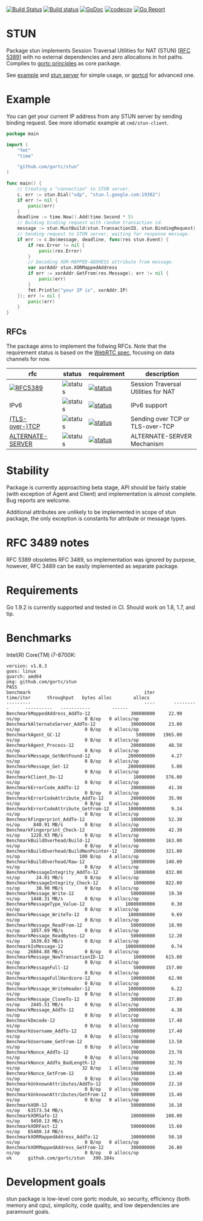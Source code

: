 [![Build Status](https://travis-ci.com/gortc/stun.svg)](https://travis-ci.com/gortc/stun)
[![Build status](https://ci.appveyor.com/api/projects/status/fw3drn3k52mf5ghw/branch/master?svg=true)](https://ci.appveyor.com/project/ernado/stun-j08g0/branch/master)
[![GoDoc](https://godoc.org/github.com/gortc/stun?status.svg)](http://godoc.org/github.com/gortc/stun)
[![codecov](https://codecov.io/gh/gortc/stun/branch/master/graph/badge.svg)](https://codecov.io/gh/gortc/stun)
[![Go Report](https://goreportcard.com/badge/github.com/gortc/stun?camo=retarded)](http://goreportcard.com/report/gortc/stun)

# STUN
Package stun implements Session Traversal Utilities for NAT (STUN) [[RFC 5389](https://tools.ietf.org/html/rfc5389)]
with no external dependencies and zero allocations in hot paths.
Complies to [gortc principles](https://gortc.io/#principles) as core package.

See [example](https://godoc.org/github.com/gortc/stun#example-Message) and [stun server](https://github.com/gortc/stund) for simple usage,
or [gortcd](https://github.com/gortc/gortcd) for advanced one.

# Example
You can get your current IP address from any STUN server by sending
binding request. See more idiomatic example at `cmd/stun-client`.
```go
package main

import (
	"fmt"
	"time"

	"github.com/gortc/stun"
)

func main() {
	// Creating a "connection" to STUN server.
	c, err := stun.Dial("udp", "stun.l.google.com:19302")
	if err != nil {
		panic(err)
	}
	deadline := time.Now().Add(time.Second * 5)
	// Bulding binding request with random transaction id.
	message := stun.MustBuild(stun.TransactionID, stun.BindingRequest)
	// Sending request to STUN server, waiting for response message.
	if err := c.Do(message, deadline, func(res stun.Event) {
		if res.Error != nil {
			panic(res.Error)
		}
		// Decoding XOR-MAPPED-ADDRESS attribute from message.
		var xorAddr stun.XORMappedAddress
		if err := xorAddr.GetFrom(res.Message); err != nil {
			panic(err)
		}
		fmt.Println("your IP is", xorAddr.IP)
	}); err != nil {
		panic(err)
	}
}
```

## RFCs

The package aims to implement the follwing RFCs. Note that the requirement status is based on the [WebRTC spec](https://tools.ietf.org/html/draft-ietf-rtcweb-overview), focusing on data channels for now.

rfc | status | requirement | description
----|--------|-------------|----
[![RFC5389](https://img.shields.io/badge/RFC-5389-blue.svg)](https://tools.ietf.org/html/rfc5389) | ![status](https://img.shields.io/badge/status-beta-green.svg) | [![status](https://img.shields.io/badge/requirement-MUST-green.svg)](https://tools.ietf.org/html/rfc2119) | Session Traversal Utilities for NAT
IPv6 | ![status](https://img.shields.io/badge/status-research-orange.svg) | [![status](https://img.shields.io/badge/requirement-MUST-green.svg)](https://tools.ietf.org/html/rfc2119) | IPv6 support
[(TLS-over-)TCP](https://tools.ietf.org/html/rfc5389#section-7.2.2) | ![status](https://img.shields.io/badge/status-research-orange.svg) | [![status](https://img.shields.io/badge/requirement-MUST-green.svg)](https://tools.ietf.org/html/rfc2119) | Sending over TCP or TLS-over-TCP
[ALTERNATE-SERVER](https://tools.ietf.org/html/rfc5389#section-11) | ![status](https://img.shields.io/badge/status-dev-blue.svg) | [![status](https://img.shields.io/badge/requirement-MUST-green.svg)](https://tools.ietf.org/html/rfc2119) | ALTERNATE-SERVER Mechanism


# Stability
Package is currently approaching beta stage, API should be fairly stable
(with exception of Agent and Client) and implementation is almost complete.
Bug reports are welcome.

Additional attributes are unlikely to be implemented in scope of stun package,
the only exception is constants for attribute or message types.

# RFC 3489 notes
RFC 5389 obsoletes RFC 3489, so implementation was ignored by purpose, however,
RFC 3489 can be easily implemented as separate package.

# Requirements
Go 1.9.2 is currently supported and tested in CI. Should work on 1.8, 1.7, and tip.

# Benchmarks

Intel(R) Core(TM) i7-8700K:

```
version: v1.8.3
goos: linux
goarch: amd64
pkg: github.com/gortc/stun
PASS
benchmark                                          iter       time/iter      throughput   bytes alloc        allocs
---------                                          ----       ---------      ----------   -----------        ------
BenchmarkMappedAddress_AddTo-12               300000000     22.90 ns/op                        0 B/op   0 allocs/op
BenchmarkAlternateServer_AddTo-12             300000000     23.00 ns/op                        0 B/op   0 allocs/op
BenchmarkAgent_GC-12                            5000000   1965.00 ns/op                        0 B/op   0 allocs/op
BenchmarkAgent_Process-12                     200000000     48.50 ns/op                        0 B/op   0 allocs/op
BenchmarkMessage_GetNotFound-12              2000000000      4.27 ns/op                        0 B/op   0 allocs/op
BenchmarkMessage_Get-12                      2000000000      5.00 ns/op                        0 B/op   0 allocs/op
BenchmarkClient_Do-12                          10000000    576.00 ns/op                        0 B/op   0 allocs/op
BenchmarkErrorCode_AddTo-12                   200000000     41.30 ns/op                        0 B/op   0 allocs/op
BenchmarkErrorCodeAttribute_AddTo-12          200000000     35.90 ns/op                        0 B/op   0 allocs/op
BenchmarkErrorCodeAttribute_GetFrom-12       1000000000      9.24 ns/op                        0 B/op   0 allocs/op
BenchmarkFingerprint_AddTo-12                 100000000     52.30 ns/op     840.91 MB/s        0 B/op   0 allocs/op
BenchmarkFingerprint_Check-12                 200000000     42.30 ns/op    1228.93 MB/s        0 B/op   0 allocs/op
BenchmarkBuildOverhead/Build-12                50000000    163.00 ns/op                        0 B/op   0 allocs/op
BenchmarkBuildOverhead/BuildNonPointer-12      20000000    321.00 ns/op                      100 B/op   4 allocs/op
BenchmarkBuildOverhead/Raw-12                 100000000    140.00 ns/op                        0 B/op   0 allocs/op
BenchmarkMessageIntegrity_AddTo-12             10000000    832.00 ns/op      24.01 MB/s        0 B/op   0 allocs/op
BenchmarkMessageIntegrity_Check-12             10000000    822.00 ns/op      38.90 MB/s        0 B/op   0 allocs/op
BenchmarkMessage_Write-12                     500000000     19.30 ns/op    1448.31 MB/s        0 B/op   0 allocs/op
BenchmarkMessageType_Value-12               10000000000      0.30 ns/op                        0 B/op   0 allocs/op
BenchmarkMessage_WriteTo-12                  1000000000      9.69 ns/op                        0 B/op   0 allocs/op
BenchmarkMessage_ReadFrom-12                  500000000     18.90 ns/op    1057.69 MB/s        0 B/op   0 allocs/op
BenchmarkMessage_ReadBytes-12                 500000000     12.20 ns/op    1639.03 MB/s        0 B/op   0 allocs/op
BenchmarkIsMessage-12                       10000000000      0.74 ns/op   26884.88 MB/s        0 B/op   0 allocs/op
BenchmarkMessage_NewTransactionID-12           10000000    615.00 ns/op                        0 B/op   0 allocs/op
BenchmarkMessageFull-12                        50000000    157.00 ns/op                        0 B/op   0 allocs/op
BenchmarkMessageFullHardcore-12               100000000     62.90 ns/op                        0 B/op   0 allocs/op
BenchmarkMessage_WriteHeader-12              1000000000      6.22 ns/op                        0 B/op   0 allocs/op
BenchmarkMessage_CloneTo-12                   300000000     27.80 ns/op    2445.51 MB/s        0 B/op   0 allocs/op
BenchmarkMessage_AddTo-12                    2000000000      4.38 ns/op                        0 B/op   0 allocs/op
BenchmarkDecode-12                            500000000     17.40 ns/op                        0 B/op   0 allocs/op
BenchmarkUsername_AddTo-12                    500000000     17.40 ns/op                        0 B/op   0 allocs/op
BenchmarkUsername_GetFrom-12                  500000000     13.50 ns/op                        0 B/op   0 allocs/op
BenchmarkNonce_AddTo-12                       300000000     23.70 ns/op                        0 B/op   0 allocs/op
BenchmarkNonce_AddTo_BadLength-12             200000000     32.70 ns/op                       32 B/op   1 allocs/op
BenchmarkNonce_GetFrom-12                     500000000     13.40 ns/op                        0 B/op   0 allocs/op
BenchmarkUnknownAttributes/AddTo-12           300000000     22.10 ns/op                        0 B/op   0 allocs/op
BenchmarkUnknownAttributes/GetFrom-12         500000000     15.40 ns/op                        0 B/op   0 allocs/op
BenchmarkXOR-12                               500000000     16.10 ns/op   63573.54 MB/s
BenchmarkXORSafe-12                           100000000    108.00 ns/op    9450.13 MB/s
BenchmarkXORFast-12                           500000000     15.60 ns/op   65480.14 MB/s
BenchmarkXORMappedAddress_AddTo-12            100000000     50.10 ns/op                        0 B/op   0 allocs/op
BenchmarkXORMappedAddress_GetFrom-12          300000000     26.80 ns/op                        0 B/op   0 allocs/op
ok  	github.com/gortc/stun	390.104s
```

# Development goals

stun package is low-level core gortc module, so security, efficiency (both memory and cpu), simplicity,
code quality, and low dependencies are paramount goals.
